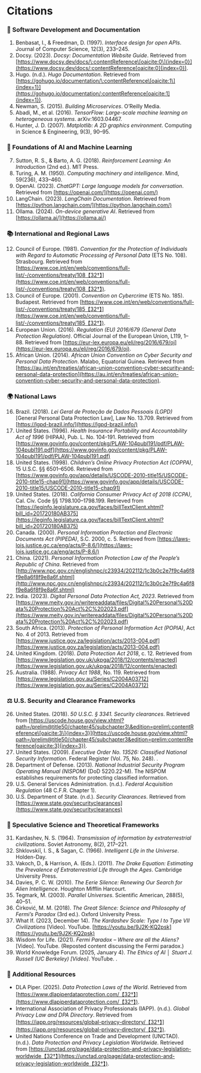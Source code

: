 # Citations

### 🔧 Software Development and Documentation

1. Benbasat, I., & Freedman, D. (1997). _Interface design for open APIs_. Journal of Computer Science, 12(3), 233–245.
2. Docsy. (2023). _Docsy: Documentation Website Guide_. Retrieved from [https://www.docsy.dev/docs/\:contentReference\[oaicite:0\]{index=0}](https://www.docsy.dev/docs/:contentReference[oaicite:0]{index=0}).
3. Hugo. (n.d.). _Hugo Documentation_. Retrieved from [https://gohugo.io/documentation/\:contentReference\[oaicite:1\]{index=1}](https://gohugo.io/documentation/:contentReference[oaicite:1]{index=1}).
4. Newman, S. (2015). _Building Microservices_. O’Reilly Media.
5. Abadi, M., et al. (2016). _TensorFlow: Large-scale machine learning on heterogeneous systems_. arXiv:1603.04467.
6. Hunter, J. D. (2007). _Matplotlib: A 2D graphics environment_. Computing in Science & Engineering, 9(3), 90–95.

### 🤖 Foundations of AI and Machine Learning

7. Sutton, R. S., & Barto, A. G. (2018). _Reinforcement Learning: An Introduction_ (2nd ed.). MIT Press.
8. Turing, A. M. (1950). _Computing machinery and intelligence_. Mind, 59(236), 433–460.
9. OpenAI. (2023). _ChatGPT: Large language models for conversation_. Retrieved from [https://openai.com/](https://openai.com/)
10. LangChain. (2023). _LangChain Documentation_. Retrieved from [https://python.langchain.com/](https://python.langchain.com/)
11. Ollama. (2024). _On-device generative AI_. Retrieved from [https://ollama.ai/](https://ollama.ai/)

### 📚 International and Regional Laws

12. Council of Europe. (1981). _Convention for the Protection of Individuals with Regard to Automatic Processing of Personal Data_ (ETS No. 108). Strasbourg. Retrieved from [https://www.coe.int/en/web/conventions/full-list/-/conventions/treaty/108【32†】](https://www.coe.int/en/web/conventions/full-list/-/conventions/treaty/108【32†】).
13. Council of Europe. (2001). _Convention on Cybercrime_ (ETS No. 185). Budapest. Retrieved from [https://www.coe.int/en/web/conventions/full-list/-/conventions/treaty/185【32†】](https://www.coe.int/en/web/conventions/full-list/-/conventions/treaty/185【32†】).
14. European Union. (2016). _Regulation (EU) 2016/679 (General Data Protection Regulation)_. Official Journal of the European Union, L119, 1–88. Retrieved from [https://eur-lex.europa.eu/eli/reg/2016/679/oj](https://eur-lex.europa.eu/eli/reg/2016/679/oj).
15. African Union. (2014). _African Union Convention on Cyber Security and Personal Data Protection_. Malabo, Equatorial Guinea. Retrieved from [https://au.int/en/treaties/african-union-convention-cyber-security-and-personal-data-protection](https://au.int/en/treaties/african-union-convention-cyber-security-and-personal-data-protection).

### 🌍 National Laws

16. Brazil. (2018). _Lei Geral de Proteção de Dados Pessoais (LGPD)_ \[General Personal Data Protection Law], Law No. 13.709. Retrieved from [https://lgpd-brazil.info/](https://lgpd-brazil.info/)
17. United States. (1996). _Health Insurance Portability and Accountability Act of 1996_ (HIPAA), Pub. L. No. 104-191. Retrieved from [https://www.govinfo.gov/content/pkg/PLAW-104publ191/pdf/PLAW-104publ191.pdf](https://www.govinfo.gov/content/pkg/PLAW-104publ191/pdf/PLAW-104publ191.pdf)
18. United States. (1998). _Children’s Online Privacy Protection Act (COPPA)_, 15 U.S.C. §§ 6501–6506. Retrieved from [https://www.govinfo.gov/app/details/USCODE-2010-title15/USCODE-2010-title15-chap91](https://www.govinfo.gov/app/details/USCODE-2010-title15/USCODE-2010-title15-chap91)
19. United States. (2018). _California Consumer Privacy Act of 2018 (CCPA)_, Cal. Civ. Code §§ 1798.100–1798.199. Retrieved from [https://leginfo.legislature.ca.gov/faces/billTextClient.xhtml?bill_id=201720180AB375](https://leginfo.legislature.ca.gov/faces/billTextClient.xhtml?bill_id=201720180AB375)
20. Canada. (2000). _Personal Information Protection and Electronic Documents Act (PIPEDA)_, S.C. 2000, c. 5. Retrieved from [https://laws-lois.justice.gc.ca/eng/acts/P-8.6/](https://laws-lois.justice.gc.ca/eng/acts/P-8.6/)
21. China. (2021). _Personal Information Protection Law of the People’s Republic of China_. Retrieved from [http://www.npc.gov.cn/englishnpc/c23934/202112/1c3b0c2e7f9c4a6f8f9e8a6f8f9e8a6f.shtml](http://www.npc.gov.cn/englishnpc/c23934/202112/1c3b0c2e7f9c4a6f8f9e8a6f8f9e8a6f.shtml)
22. India. (2023). _Digital Personal Data Protection Act, 2023_. Retrieved from [https://www.meity.gov.in/writereaddata/files/Digital%20Personal%20Data%20Protection%20Act%2C%202023.pdf](https://www.meity.gov.in/writereaddata/files/Digital%20Personal%20Data%20Protection%20Act%2C%202023.pdf)
23. South Africa. (2013). _Protection of Personal Information Act (POPIA)_, Act No. 4 of 2013. Retrieved from [https://www.justice.gov.za/legislation/acts/2013-004.pdf](https://www.justice.gov.za/legislation/acts/2013-004.pdf)
24. United Kingdom. (2018). _Data Protection Act 2018_, c. 12. Retrieved from [https://www.legislation.gov.uk/ukpga/2018/12/contents/enacted](https://www.legislation.gov.uk/ukpga/2018/12/contents/enacted)
25. Australia. (1988). _Privacy Act 1988_, No. 119. Retrieved from [https://www.legislation.gov.au/Series/C2004A03712](https://www.legislation.gov.au/Series/C2004A03712)

### ⚖️ U.S. Security and Clearance Frameworks

26. United States. (2018). _50 U.S.C. § 3341. Security clearances_. Retrieved from [https://uscode.house.gov/view.xhtml?path=/prelim@title50/chapter45/subchapter3\&edition=prelim\:contentReference\[oaicite:3\]{index=3}](https://uscode.house.gov/view.xhtml?path=/prelim@title50/chapter45/subchapter3&edition=prelim:contentReference[oaicite:3]{index=3}).
27. United States. (2009). _Executive Order No. 13526: Classified National Security Information_. Federal Register (Vol. 75, No. 248). .
28. Department of Defense. (2013). _National Industrial Security Program Operating Manual (NISPOM)_ (DoD 5220.22-M). The NISPOM establishes requirements for protecting classified information.
29. U.S. General Services Administration. (n.d.). _Federal Acquisition Regulation_ (48 C.F.R. Chapter 1).
30. U.S. Department of State. (n.d.). _Security Clearances_. Retrieved from [https://www.state.gov/securityclearances](https://www.state.gov/securityclearances)

### 🚀 Speculative Science and Theoretical Frameworks

31. Kardashev, N. S. (1964). _Transmission of information by extraterrestrial civilizations_. Soviet Astronomy, 8(2), 217–221.
32. Shklovskiĭ, I. S., & Sagan, C. (1966). _Intelligent Life in the Universe_. Holden-Day.
33. Vakoch, D., & Harrison, A. (Eds.). (2011). _The Drake Equation: Estimating the Prevalence of Extraterrestrial Life through the Ages_. Cambridge University Press.
34. Davies, P. C. W. (2010). _The Eerie Silence: Renewing Our Search for Alien Intelligence_. Houghton Mifflin Harcourt.
35. Tegmark, M. (2003). _Parallel Universes_. Scientific American, 288(5), 40–51.
36. Ćirković, M. M. (2018). _The Great Silence: Science and Philosophy of Fermi’s Paradox_ (3rd ed.). Oxford University Press.
37. What If. (2023, December 14). _The Kardashev Scale: Type I to Type VII Civilizations_ \[Video]. YouTube. [https://youtu.be/9J2K-KQ2psk](https://youtu.be/9J2K-KQ2psk)
38. Wisdom for Life. (2021). _Fermi Paradox – Where are all the Aliens?_ \[Video]. YouTube. (Reposted content discussing the Fermi paradox.)
39. World Knowledge Forum. (2025, January 4). _The Ethics of AI │ Stuart J. Russell (UC Berkeley) \[Video]_. YouTube. .

### 🧭 Additional Resources

- DLA Piper. (2025). _Data Protection Laws of the World_. Retrieved from [https://www.dlapiperdataprotection.com/【32†】](https://www.dlapiperdataprotection.com/【32†】).
- International Association of Privacy Professionals (IAPP). (n.d.). _Global Privacy Law and DPA Directory_. Retrieved from [https://iapp.org/resources/global-privacy-directory/【32†】](https://iapp.org/resources/global-privacy-directory/【32†】).
- United Nations Conference on Trade and Development (UNCTAD). (n.d.). _Data Protection and Privacy Legislation Worldwide_. Retrieved from [https://unctad.org/page/data-protection-and-privacy-legislation-worldwide【32†】](https://unctad.org/page/data-protection-and-privacy-legislation-worldwide【32†】).
